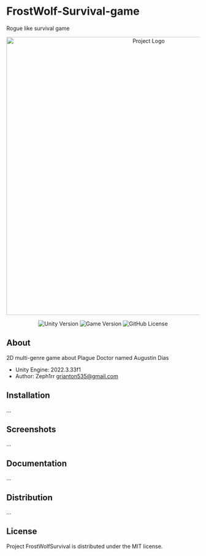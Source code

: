 # FrostWolf-Survival-game
Rogue like survival game

<p align="center">
      <img src="https://i.imgur.com/r0wcGsL.png" alt="Project Logo" width="726">
</p>

<p align="center">
    <img src="https://img.shields.io/badge/Engine-2022.3.33f1-blueviolet" alt="Unity Version">
    <img src="https://img.shields.io/badge/Version-0.0.1-blue" alt="Game Version">
    <img alt="GitHub License" src="https://img.shields.io/github/license/Zeph1rr/FrostWolfSurvival">
</p>

## About

2D multi-genre game about Plague Doctor named Augustin Dias

- Unity Engine: 2022.3.33f1
- Author: Zeph1rr <grianton535@gmail.com>

## Installation

...

## Screenshots

...

## Documentation

...

## Distribution

...

## License

Project FrostWolfSurvival is distributed under the MIT license.
